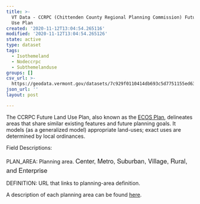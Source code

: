 ```yaml
---
title: >-
  VT Data - CCRPC (Chittenden County Regional Planning Commission) Future Land
  Use Plan
created: '2020-11-12T13:04:54.265116'
modified: '2020-11-12T13:04:54.265126'
state: active
type: dataset
tags:
  - Isothemeland
  - Nodeccrpc
  - Subthemelanduse
groups: []
csv_url: >-
  https://geodata.vermont.gov/datasets/7c929f0110414db693c5d7751155ed63_0.csv?outSR=%7B%22latestWkid%22%3A3857%2C%22wkid%22%3A102100%7D
json_url: ''
layout: post

---
```

<div style='text-align:Left;'><div><div><p><span>The CCRPC Future Land Use Plan, also known as the </span><a href='http://www.ecosproject.com/2018-ecos-plan/' target='_blank'>ECOS Plan</a><span>, delineates areas that share similar existing features and future planning goals. It models (as a generalized model) appropriate land-uses; exact uses are determined by local ordinances.</span></p><p><span>Field Descriptions:</span></p><p><span>     PLAN_AREA: Planning area. </span><span style='font-family: &quot;Avenir Next W01&quot;, &quot;Avenir Next W00&quot;, &quot;Avenir Next&quot;, Avenir, &quot;Helvetica Neue&quot;, sans-serif; font-size: 17px;'>Center, Metro, Suburban, Village, Rural, and Enterprise</span></p><p><span>     DEFINITION: URL that links to planning-area definition.</span></p><p><span></span></p><p><span>A description of each planning area can be found </span><a href='https://map.ccrpcvt.org/ChittendenCountyVT/CCRPC_PlanningAreaDefinitions.pdf' target='_blank'>here</a>.</p></div></div></div>
